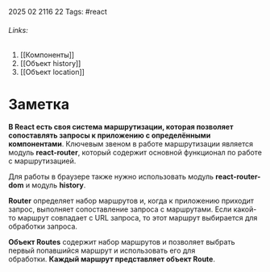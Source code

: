2025 02 2116 22
Tags: #react 
###### Links: 
1) [[Компоненты]]
2) [[Объект history]]
3) [[Объект location]]
# Заметка
**В React есть своя система маршрутизации, которая позволяет сопоставлять запросы к приложению с определёнными компонентами**. Ключевым звеном в работе маршрутизации является модуль **react-router**, который содержит основной функционал по работе с маршрутизацией. 

Для работы в браузере также нужно использовать модуль **react-router-dom** и модуль **history**. 

**Router** определяет набор маршрутов и, когда к приложению приходит запрос, выполняет сопоставление запроса с маршрутами. Если какой-то маршрут совпадает с URL запроса, то этот маршрут выбирается для обработки запроса. 

**Объект Routes** содержит набор маршрутов и позволяет выбрать первый попавшийся маршрут и использовать его для обработки. **Каждый маршрут представляет объект Route**.